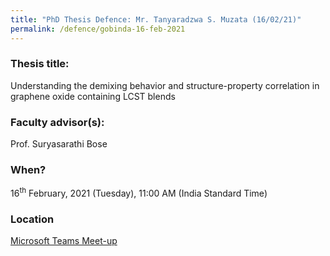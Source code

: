 ```yaml
---
title: "PhD Thesis Defence: Mr. Tanyaradzwa S. Muzata (16/02/21)"
permalink: /defence/gobinda-16-feb-2021
---
```

### Thesis title:
Understanding the demixing behavior and  structure-property  correlation in graphene oxide containing LCST blends

### Faculty advisor(s):
Prof. Suryasarathi Bose

### When?
16<sup>th</sup> February, 2021 (Tuesday), 11:00 AM (India Standard Time)

### Location
<a href="https://teams.microsoft.com/l/meetup-join/19%3ameeting_OWVjZDYyNzItYmVlMi00NzVmLWI2YmUtMzA5MzY3MTM3ZTg3%40thread.v2/0?context=%7b%22Tid%22%3a%226f15cd97-f6a7-41e3-b2c5-ad4193976476%22%2c%22Oid%22%3a%2286dab62c-3a58-4241-b1d7-7649f87c6ee0%22%7d" target="_blank">Microsoft Teams Meet-up</a>  
